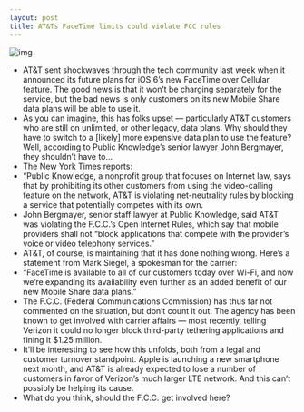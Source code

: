 ```yaml
---
layout: post
title: AT&Ts FaceTime limits could violate FCC rules
---
```

![img](http://media.idownloadblog.com/wp-content/uploads/2012/08/ATT-FaceTime-Cellular-e1345540610382.jpg)
* AT&T sent shockwaves through the tech community last week when it announced its future plans for iOS 6’s new FaceTime over Cellular feature. The good news is that it won’t be charging separately for the service, but the bad news is only customers on its new Mobile Share data plans will be able to use it.
* As you can imagine, this has folks upset — particularly AT&T customers who are still on unlimited, or other legacy, data plans. Why should they have to switch to a [likely] more expensive data plan to use the feature? Well, according to Public Knowledge’s senior lawyer John Bergmayer, they shouldn’t have to… 
* The New York Times reports:
* “Public Knowledge, a nonprofit group that focuses on Internet law, says that by prohibiting its other customers from using the video-calling feature on the network, AT&T is violating net-neutrality rules by blocking a service that potentially competes with its own.
* John Bergmayer, senior staff lawyer at Public Knowledge, said AT&T was violating the F.C.C.’s Open Internet Rules, which say that mobile providers shall not “block applications that compete with the provider’s voice or video telephony services.”
* AT&T, of course, is maintaining that it has done nothing wrong. Here’s a statement from Mark Siegel, a spokesman for the carrier:
* “FaceTime is available to all of our customers today over Wi-Fi, and now we’re expanding its availability even further as an added benefit of our new Mobile Share data plans.”
* The F.C.C. (Federal Communications Commission) has thus far not commented on the situation, but don’t count it out. The agency has been known to get involved with carrier affairs — most recently, telling Verizon it could no longer block third-party tethering applications and fining it $1.25 million.
* It’ll be interesting to see how this unfolds, both from a legal and customer turnover standpoint. Apple is launching a new smartphone next month, and AT&T is already expected to lose a number of customers in favor of Verizon’s much larger LTE network. And this can’t possibly be helping its cause.
* What do you think, should the F.C.C. get involved here?

